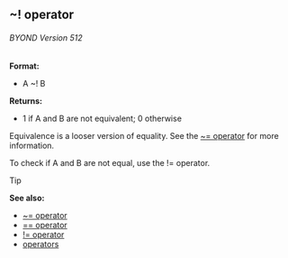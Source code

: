 ## \~! operator 
###### BYOND Version 512

<!-- -->
**Format:**
+   A \~! B
<!-- -->
**Returns:**
+   1 if A and B are not equivalent; 0 otherwise


Equivalence is a looser version of equality. See the [\~=
operator](/ref/operator/~=.md) for more information. 

To check if A
and B are not equal, use the != operator.

> [!TIP] 
> **See also:**
> +   [\~= operator](/ref/operator/~=.md) 
> +   [== operator](/ref/operator/==.md) 
> +   [!= operator](/ref/operator/!=.md) 
> +   [operators](/ref/operator.md) 
